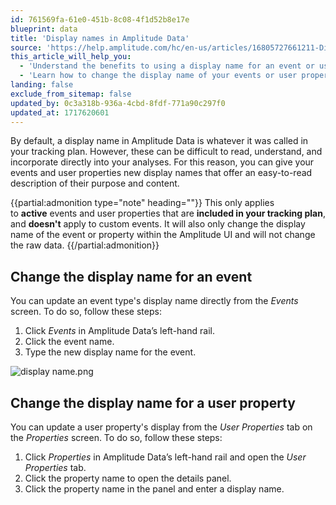 ```yaml
---
id: 761569fa-61e0-451b-8c08-4f1d52b8e17e
blueprint: data
title: 'Display names in Amplitude Data'
source: 'https://help.amplitude.com/hc/en-us/articles/16805727661211-Display-names-in-Amplitude-Data'
this_article_will_help_you:
  - 'Understand the benefits to using a display name for an event or user property'
  - 'Learn how to change the display name of your events or user properties'
landing: false
exclude_from_sitemap: false
updated_by: 0c3a318b-936a-4cbd-8fdf-771a90c297f0
updated_at: 1717620601
---
```

By default, a display name in Amplitude Data is whatever it was called in your tracking plan. However, these can be difficult to read, understand, and incorporate directly into your analyses. For this reason, you can give your events and user properties new display names that offer an easy-to-read description of their purpose and content.

{{partial:admonition type="note" heading=""}}
This only applies to **active** events and user properties that are **included in your tracking plan**, and **doesn't** apply to custom events. It will also only change the display name of the event or property within the Amplitude UI and will not change the raw data.
{{/partial:admonition}}

## Change the display name for an event

You can update an event type's display name directly from the *Events* screen. To do so, follow these steps:

1. Click *Events* in Amplitude Data’s left-hand rail.
2. Click the event name.
3. Type the new display name for the event.

![display name.png](/output/img/data/display-name-png.png)

## Change the display name for a user property

You can update a user property's display from the *User Properties* tab on the *Properties* screen. To do so, follow these steps:

1. Click *Properties* in Amplitude Data’s left-hand rail and open the *User Properties* tab.
2. Click the property name to open the details panel.
3. Click the property name in the panel and enter a display name.